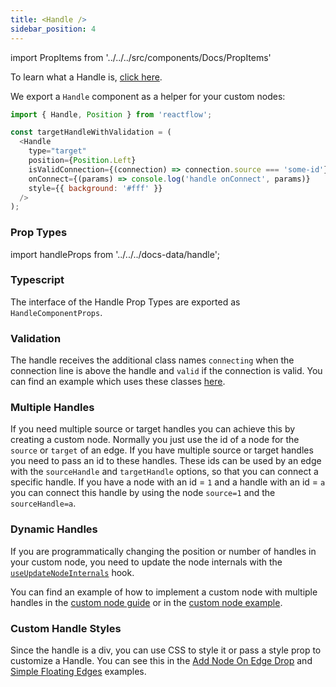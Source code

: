 ```yaml
---
title: <Handle />
sidebar_position: 4
---
```


import PropItems from '../../../src/components/Docs/PropItems'

To learn what a Handle is, [click here](/docs/concepts/terms-and-definitions/#handles).

We export a `Handle` component as a helper for your custom nodes:

```js
import { Handle, Position } from 'reactflow';

const targetHandleWithValidation = (
  <Handle
    type="target"
    position={Position.Left}
    isValidConnection={(connection) => connection.source === 'some-id'}
    onConnect={(params) => console.log('handle onConnect', params)}
    style={{ background: '#fff' }}
  />
);
```

### Prop Types

import handleProps from '../../../docs-data/handle';

<PropItems props={handleProps} />

<div style={{ marginBottom: 20 }} />

### Typescript

The interface of the Handle Prop Types are exported as `HandleComponentProps`.

### Validation

The handle receives the additional class names `connecting` when the connection line is above the handle and `valid` if the connection is valid. You can find an example which uses these classes [here](/docs/examples/interaction/validation/).

### Multiple Handles

If you need multiple source or target handles you can achieve this by creating a custom node. Normally you just use the id of a node for the `source` or `target` of an edge. If you have multiple source or target handles you need to pass an id to these handles. These ids can be used by an edge with the `sourceHandle` and `targetHandle` options, so that you can connect a specific handle. If you have a node with an id = `1` and a handle with an id = `a` you can connect this handle by using the node `source=1` and the `sourceHandle=a`.

### Dynamic Handles

If you are programmatically changing the position or number of handles in your custom node, you need to update the node internals with the [`useUpdateNodeInternals`](/docs/api/hooks/use-update-node-internals/) hook.

You can find an example of how to implement a custom node with multiple handles in the [custom node guide](/docs/guides/custom-nodes) or in the [custom node example](/docs/examples/nodes/custom-node/).

### Custom Handle Styles

Since the handle is a div, you can use CSS to style it or pass a style prop to customize a Handle. You can see this in the [Add Node On Edge Drop](/docs/examples/nodes/add-node-on-edge-drop/) and [Simple Floating Edges](/docs/examples/edges/simple-floating-edges/) examples.
